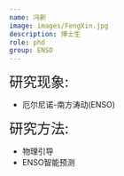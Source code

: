 ```yaml
---
name: 冯新
image: images/FengXin.jpg
description: 博士生
role: phd
group: ENSO
---
```


<span style="font-size: 25px;">研究现象:
* 厄尔尼诺-南方涛动(ENSO)

<span style="font-size: 25px;">研究方法: 
* 物理引导
* ENSO智能预测